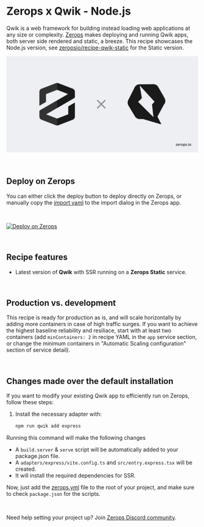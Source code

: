 # Zerops x Qwik - Node.js

Qwik is a web framework for building instead loading web applications at any size or complexity. [Zerops](https://zerops.io) makes deploying and running Qwik apps, both server side rendered and static, a breeze. This recipe showcases the Node.js version, see [zeropsio/recipe-qwik-static](https://github.com/zeropsio/recipe-qwik-static) for the Static version.

![qwik](https://github.com/zeropsio/recipe-shared-assets/blob/main/covers/svg/cover-qwik.svg)

<br/>

## Deploy on Zerops

You can either click the deploy button to deploy directly on Zerops, or manually copy the [import yaml](https://github.com/zeropsio/recipe-qwik-nodejs/blob/main/zerops-project-import.yml) to the import dialog in the Zerops app.

<br/>

[![Deploy on Zerops](https://github.com/zeropsio/recipe-shared-assets/blob/main/deploy-button/green/deploy-button.svg)](https://app.zerops.io/recipe/qwik-nodejs)


<br/>

## Recipe features
- Latest version of **Qwik** with SSR running on a **Zerops Static** service.

<br/>

## Production vs. development
This recipe is ready for production as is, and will scale horizontally by adding more containers in case of high traffic surges. If you want to achieve the highest baseline reliability and resiliace, start with at least two containers (add `minContainers: 2` in recipe YAML in the `app` service section, or change the minimum containers in "Automatic Scaling configuration" section of service detail).

<br/>

## Changes made over the default installation
If you want to modify your existing Qwik app to efficiently run on Zerops, follow these steps:

1. Install the necessary adapter with:
    ```sh
    npm run qwik add express
    ```
Running this command will make the following changes
-  A `build.server` & `serve`  script will be automatically added to your package.json file.
- A `adapters/express/vite.config.ts` and `src/entry.express.tsx` will be created.
- It will install the required dependencies for SSR.

Now, just add the [zerops.yml](https://github.com/zeropsio/recipe-qwik-nodejs/blob/main/zerops.yml) file to the root of your project, and make sure to check `package.json` for the scripts.


<br/>

Need help setting your project up? Join [Zerops Discord community](https://discord.com/invite/WDvCZ54).